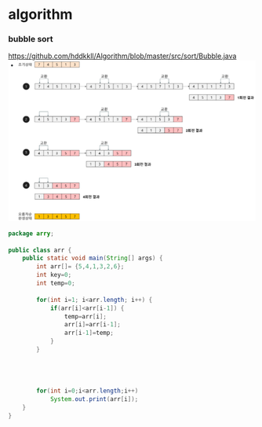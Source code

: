 # algorithm


### bubble sort
https://github.com/hddkkll/Algorithm/blob/master/src/sort/Bubble.java
![alt text](bubble.png)
```java
package arry;

public class arr {
	public static void main(String[] args) {
		int arr[]= {5,4,1,3,2,6};
		int key=0;
		int temp=0;

		for(int i=1; i<arr.length; i++) {
			if(arr[i]<arr[i-1]) {
				temp=arr[i];
				arr[i]=arr[i-1];
				arr[i-1]=temp;
			}
		}



		
		for(int i=0;i<arr.length;i++)
			System.out.print(arr[i]);
	}
}

```
